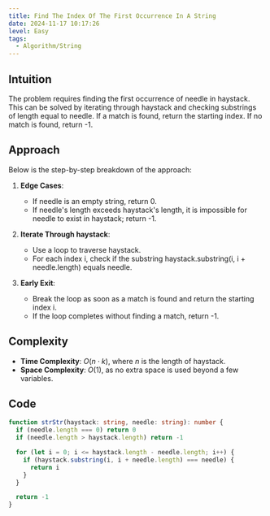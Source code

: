 ```yaml
---
title: Find The Index Of The First Occurrence In A String
date: 2024-11-17 10:17:26
level: Easy
tags:  
  - Algorithm/String
---
```


## Intuition

The problem requires finding the first occurrence of needle in haystack. This can be solved by iterating through haystack and checking substrings of length equal to needle. If a match is found, return the starting index. If no match is found, return -1.

## Approach

Below is the step-by-step breakdown of the approach:

1. **Edge Cases**:
	- If needle is an empty string, return 0.
	- If needle's length exceeds haystack's length, it is impossible for needle to exist in haystack; return -1.

2. **Iterate Through haystack**:
	- Use a loop to traverse haystack.
	- For each index i, check if the substring haystack.substring(i, i + needle.length) equals needle.

3. **Early Exit**:
	- Break the loop as soon as a match is found and return the starting index i.
	- If the loop completes without finding a match, return -1.

## Complexity

- **Time Complexity**: $O(n \cdot k)$, where $n$ is the length of haystack.
- **Space Complexity**: $O(1)$, as no extra space is used beyond a few variables.

## Code

```typescript
function strStr(haystack: string, needle: string): number {
  if (needle.length === 0) return 0
  if (needle.length > haystack.length) return -1

  for (let i = 0; i <= haystack.length - needle.length; i++) {
    if (haystack.substring(i, i + needle.length) === needle) {
      return i
    }
  }

  return -1
}
```
